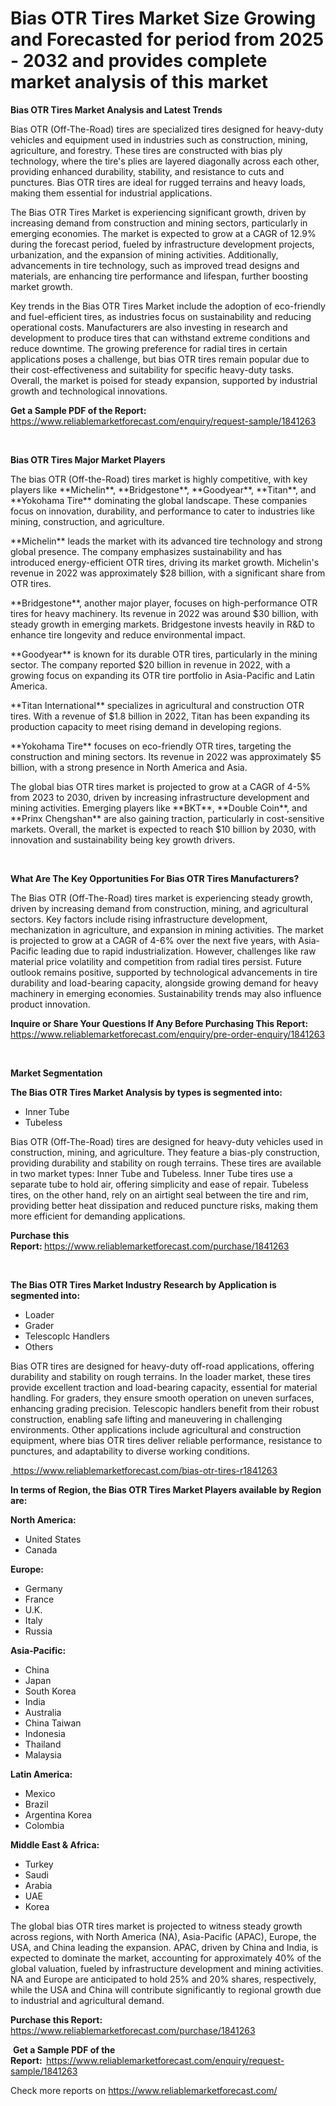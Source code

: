 <p><h1>Bias OTR Tires Market Size Growing and Forecasted for period from 2025 - 2032 and provides complete market analysis of this market</h1></p><p><strong>Bias OTR Tires Market Analysis and Latest Trends</strong></p>
<p><p>Bias OTR (Off-The-Road) tires are specialized tires designed for heavy-duty vehicles and equipment used in industries such as construction, mining, agriculture, and forestry. These tires are constructed with bias ply technology, where the tire's plies are layered diagonally across each other, providing enhanced durability, stability, and resistance to cuts and punctures. Bias OTR tires are ideal for rugged terrains and heavy loads, making them essential for industrial applications.</p><p>The Bias OTR Tires Market is experiencing significant growth, driven by increasing demand from construction and mining sectors, particularly in emerging economies. The market is expected to grow at a CAGR of 12.9% during the forecast period, fueled by infrastructure development projects, urbanization, and the expansion of mining activities. Additionally, advancements in tire technology, such as improved tread designs and materials, are enhancing tire performance and lifespan, further boosting market growth.</p><p>Key trends in the Bias OTR Tires Market include the adoption of eco-friendly and fuel-efficient tires, as industries focus on sustainability and reducing operational costs. Manufacturers are also investing in research and development to produce tires that can withstand extreme conditions and reduce downtime. The growing preference for radial tires in certain applications poses a challenge, but bias OTR tires remain popular due to their cost-effectiveness and suitability for specific heavy-duty tasks. Overall, the market is poised for steady expansion, supported by industrial growth and technological innovations.</p></p>
<p><strong>Get a Sample PDF of the Report:&nbsp;</strong> <a href="https://www.reliablemarketforecast.com/enquiry/request-sample/1841263?utm_campaign=1080&utm_medium=2&utm_source=Github&utm_content=ia&utm_term=24012025&utm_id=bias-otr-tires">https://www.reliablemarketforecast.com/enquiry/request-sample/1841263</a></p>
<p>&nbsp;</p>
<p><strong>Bias OTR Tires Major Market Players</strong></p>
<p><p>The bias OTR (Off-the-Road) tires market is highly competitive, with key players like **Michelin**, **Bridgestone**, **Goodyear**, **Titan**, and **Yokohama Tire** dominating the global landscape. These companies focus on innovation, durability, and performance to cater to industries like mining, construction, and agriculture.</p><p>**Michelin** leads the market with its advanced tire technology and strong global presence. The company emphasizes sustainability and has introduced energy-efficient OTR tires, driving its market growth. Michelin's revenue in 2022 was approximately $28 billion, with a significant share from OTR tires.</p><p>**Bridgestone**, another major player, focuses on high-performance OTR tires for heavy machinery. Its revenue in 2022 was around $30 billion, with steady growth in emerging markets. Bridgestone invests heavily in R&D to enhance tire longevity and reduce environmental impact.</p><p>**Goodyear** is known for its durable OTR tires, particularly in the mining sector. The company reported $20 billion in revenue in 2022, with a growing focus on expanding its OTR tire portfolio in Asia-Pacific and Latin America.</p><p>**Titan International** specializes in agricultural and construction OTR tires. With a revenue of $1.8 billion in 2022, Titan has been expanding its production capacity to meet rising demand in developing regions.</p><p>**Yokohama Tire** focuses on eco-friendly OTR tires, targeting the construction and mining sectors. Its revenue in 2022 was approximately $5 billion, with a strong presence in North America and Asia.</p><p>The global bias OTR tires market is projected to grow at a CAGR of 4-5% from 2023 to 2030, driven by increasing infrastructure development and mining activities. Emerging players like **BKT**, **Double Coin**, and **Prinx Chengshan** are also gaining traction, particularly in cost-sensitive markets. Overall, the market is expected to reach $10 billion by 2030, with innovation and sustainability being key growth drivers.</p></p>
<p>&nbsp;</p>
<p><strong>What Are The Key Opportunities For Bias OTR Tires Manufacturers?</strong></p>
<p><p>The Bias OTR (Off-The-Road) tires market is experiencing steady growth, driven by increasing demand from construction, mining, and agricultural sectors. Key factors include rising infrastructure development, mechanization in agriculture, and expansion in mining activities. The market is projected to grow at a CAGR of 4-6% over the next five years, with Asia-Pacific leading due to rapid industrialization. However, challenges like raw material price volatility and competition from radial tires persist. Future outlook remains positive, supported by technological advancements in tire durability and load-bearing capacity, alongside growing demand for heavy machinery in emerging economies. Sustainability trends may also influence product innovation.</p></p>
<p><strong>Inquire or Share Your Questions If Any Before Purchasing This Report:</strong> <a href="https://www.reliablemarketforecast.com/enquiry/pre-order-enquiry/1841263?utm_campaign=1080&utm_medium=2&utm_source=Github&utm_content=ia&utm_term=24012025&utm_id=bias-otr-tires">https://www.reliablemarketforecast.com/enquiry/pre-order-enquiry/1841263</a></p>
<p>&nbsp;</p>
<p><strong>Market Segmentation</strong></p>
<p><strong>The Bias OTR Tires Market Analysis by types is segmented into:</strong></p>
<p><ul><li>Inner Tube</li><li>Tubeless</li></ul></p>
<p><p>Bias OTR (Off-The-Road) tires are designed for heavy-duty vehicles used in construction, mining, and agriculture. They feature a bias-ply construction, providing durability and stability on rough terrains. These tires are available in two market types: Inner Tube and Tubeless. Inner Tube tires use a separate tube to hold air, offering simplicity and ease of repair. Tubeless tires, on the other hand, rely on an airtight seal between the tire and rim, providing better heat dissipation and reduced puncture risks, making them more efficient for demanding applications.</p></p>
<p><strong>Purchase this Report:&nbsp;</strong><a href="https://www.reliablemarketforecast.com/purchase/1841263?utm_campaign=1080&utm_medium=2&utm_source=Github&utm_content=ia&utm_term=24012025&utm_id=bias-otr-tires">https://www.reliablemarketforecast.com/purchase/1841263</a></p>
<p>&nbsp;</p>
<p><strong>The Bias OTR Tires Market Industry Research by Application is segmented into:</strong></p>
<p><ul><li>Loader</li><li>Grader</li><li>TelescopIc Handlers</li><li>Others</li></ul></p>
<p><p>Bias OTR tires are designed for heavy-duty off-road applications, offering durability and stability on rough terrains. In the loader market, these tires provide excellent traction and load-bearing capacity, essential for material handling. For graders, they ensure smooth operation on uneven surfaces, enhancing grading precision. Telescopic handlers benefit from their robust construction, enabling safe lifting and maneuvering in challenging environments. Other applications include agricultural and construction equipment, where bias OTR tires deliver reliable performance, resistance to punctures, and adaptability to diverse working conditions.</p></p>
<p><a href="https://www.reliablemarketforecast.com/bias-otr-tires-r1841263?utm_campaign=1080&utm_medium=2&utm_source=Github&utm_content=ia&utm_term=24012025&utm_id=bias-otr-tires">&nbsp;https://www.reliablemarketforecast.com/bias-otr-tires-r1841263</a></p>
<p><strong>In terms of Region, the Bias OTR Tires Market Players available by Region are:</strong></p>
<p>
    <p> <strong> North America: </strong>
        <ul>
            <li>United States</li>
            <li>Canada</li>
        </ul>
        </p> 
    <p> <strong> Europe: </strong>
        <ul>
            <li>Germany</li>
            <li>France</li>
            <li>U.K.</li>
            <li>Italy</li>
            <li>Russia</li>
        </ul>
        </p> 
    <p> <strong> Asia-Pacific: </strong>
        <ul>
            <li>China</li>
            <li>Japan</li>
            <li>South Korea</li>
            <li>India</li>
            <li>Australia</li>
            <li>China Taiwan</li>
            <li>Indonesia</li>
            <li>Thailand</li>
            <li>Malaysia</li>
        </ul>
        </p> 
    <p> <strong> Latin America: </strong>
        <ul>
            <li>Mexico</li>
            <li>Brazil</li>
            <li>Argentina Korea</li>
            <li>Colombia</li>
        </ul>
        </p> 
    <p> <strong> Middle East & Africa: </strong>
        <ul>
            <li>Turkey</li>
            <li>Saudi</li>
            <li>Arabia</li>
            <li>UAE</li>
            <li>Korea</li>
        </ul>
    </p>
    </p>
<p><p>The global bias OTR tires market is projected to witness steady growth across regions, with North America (NA), Asia-Pacific (APAC), Europe, the USA, and China leading the expansion. APAC, driven by China and India, is expected to dominate the market, accounting for approximately 40% of the global valuation, fueled by infrastructure development and mining activities. NA and Europe are anticipated to hold 25% and 20% shares, respectively, while the USA and China will contribute significantly to regional growth due to industrial and agricultural demand.</p></p>
<p><strong>Purchase this Report: </strong><a href="https://www.reliablemarketforecast.com/purchase/1841263?utm_campaign=1080&utm_medium=2&utm_source=Github&utm_content=ia&utm_term=24012025&utm_id=bias-otr-tires">https://www.reliablemarketforecast.com/purchase/1841263</a></p>
<p>&nbsp;<strong>Get a Sample PDF of the Report:&nbsp;&nbsp;</strong><a href="https://www.reliablemarketforecast.com/enquiry/request-sample/1841263?utm_campaign=1080&utm_medium=2&utm_source=Github&utm_content=ia&utm_term=24012025&utm_id=bias-otr-tires">https://www.reliablemarketforecast.com/enquiry/request-sample/1841263</a></p>
<p><strong></strong></p>
<p>Check more reports on <a href="https://www.reliablemarketforecast.com/?utm_campaign=1080&utm_medium=2&utm_source=Github&utm_content=ia&utm_term=24012025&utm_id=bias-otr-tires">https://www.reliablemarketforecast.com/</a></p>
